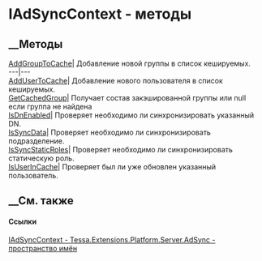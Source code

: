 # IAdSyncContext - методы
##  __Методы
[AddGroupToCache](M_Tessa_Extensions_Platform_Server_AdSync_IAdSyncContext_AddGroupToCache.htm)|
Добавление новой группы в список кешируемых.  
---|---  
[AddUserToCache](M_Tessa_Extensions_Platform_Server_AdSync_IAdSyncContext_AddUserToCache.htm)|
Добавление нового пользователя в список кешируемых.  
[GetCachedGroup](M_Tessa_Extensions_Platform_Server_AdSync_IAdSyncContext_GetCachedGroup.htm)|
Получает состав закэшированной группы или null если группа не найдена  
[IsDnEnabled](M_Tessa_Extensions_Platform_Server_AdSync_IAdSyncContext_IsDnEnabled.htm)|
Проверяет необходимо ли синхронизировать указанный DN.  
[IsSyncData](M_Tessa_Extensions_Platform_Server_AdSync_IAdSyncContext_IsSyncData.htm)|
Проверяет необходимо ли синхронизировать подразделение.  
[IsSyncStaticRoles](M_Tessa_Extensions_Platform_Server_AdSync_IAdSyncContext_IsSyncStaticRoles.htm)|
Проверяет необходимо ли синхронизировать статическую роль.  
[IsUserInCache](M_Tessa_Extensions_Platform_Server_AdSync_IAdSyncContext_IsUserInCache.htm)|
Проверяет был ли уже обновлен указанный пользователь.  
## __См. также
#### Ссылки
[IAdSyncContext -
](T_Tessa_Extensions_Platform_Server_AdSync_IAdSyncContext.htm)
[Tessa.Extensions.Platform.Server.AdSync - пространство
имён](N_Tessa_Extensions_Platform_Server_AdSync.htm)
